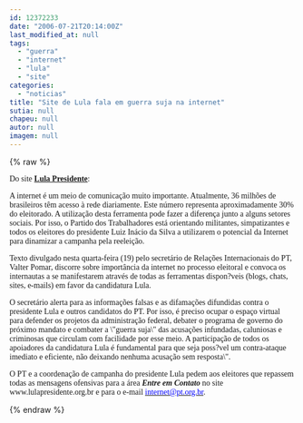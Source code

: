 ```yaml
---
id: 12372233
date: "2006-07-21T20:14:00Z"
last_modified_at: null
tags:
  - "guerra"
  - "internet"
  - "lula"
  - "site"
categories:
  - "noticias"
title: "Site de Lula fala em guerra suja na internet"
sutia: null
chapeu: null
autor: null
imagem: null
---
```

{% raw %}
<p><P><FONT face=Verdana>Do&nbsp;site <A href=\"https://www.lulapresidente.org.br/noticia.php?codigo=99\" target=_blank><STRONG>Lula Presidente</STRONG></A>:</FONT></P></p>
<p><P><FONT face=Verdana>A internet é um meio de comunicação muito importante. Atualmente, 36 milhões de brasileiros têm acesso à rede diariamente. Este número representa aproximadamente 30% do eleitorado. A utilização desta ferramenta pode fazer a diferença junto a alguns setores sociais. Por isso, o Partido dos Trabalhadores está orientando militantes, simpatizantes e todos os eleitores do presidente Luiz Inácio da Silva a utilizarem o potencial da Internet para dinamizar a campanha pela reeleição. </FONT></P></p>
<p><P><FONT face=Verdana>Texto divulgado nesta quarta-feira (19) pelo secretário de Relações Internacionais do PT, Valter Pomar, discorre sobre importância da internet no processo eleitoral e convoca os internautas a se manifestarem através de todas as ferramentas dispon?veis (blogs, chats, sites, e-mails) em favor da candidatura Lula.</FONT></P></p>
<p><P><FONT face=Verdana>O secretário alerta para as informações falsas e as difamações difundidas contra o presidente Lula e outros candidatos do PT. Por isso, é preciso ocupar o espaço virtual para defender os projetos da administração federal, debater o programa de governo do próximo mandato e combater a \"guerra suja\" das acusações infundadas, caluniosas e criminosas que circulam com facilidade por esse meio. A participação de todos os apoiadores da candidatura Lula é fundamental para que seja poss?vel um contra-ataque imediato e eficiente, não deixando nenhuma acusação sem resposta\".</FONT></P></p>
<p><P><FONT face=Verdana>O PT e a coordenação de campanha do presidente Lula pedem aos eleitores que repassem todas as mensagens ofensivas para a área <B><I>Entre em Contato</B></FONT></I><FONT face=Verdana> no site www.lulapresidente.org.br e para o e-mail </FONT><A href=\"mailto:internet@pt.org.br\"><U><FONT color=#0000ff><FONT face=Verdana>internet@pt.org.br</FONT></U></FONT></A><FONT face=Verdana>.</FONT></P> </p>
{% endraw %}